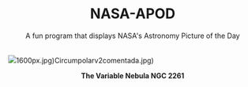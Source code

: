 <div align="center">
  <h1>
    NASA-APOD
  </h1>
</div>
  
<div align="center">
  A fun program that displays NASA's Astronomy Picture of the Day
</div>

<br>

![](https://apod.nasa.gov/apod/image/2501/HubblesVariablecopy.jpg)1600px.jpg)Circumpolarv2comentada.jpg)

<p align = "center">
  <b>The Variable Nebula NGC 2261</b>
</p>
